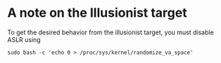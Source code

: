 # A note on the Illusionist target

To get the desired behavior from the illusionist target, you must disable ASLR using
```
sudo bash -c 'echo 0 > /proc/sys/kernel/randomize_va_space'
```

